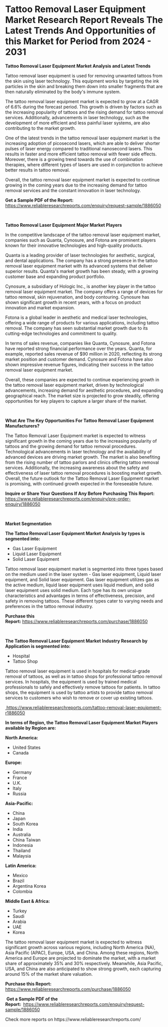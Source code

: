 <p><h1>Tattoo Removal Laser Equipment Market Research Report Reveals The Latest Trends And Opportunities of this Market for Period from 2024 - 2031</h1></p><p><strong>Tattoo Removal Laser Equipment Market Analysis and Latest Trends</strong></p>
<p><p>Tattoo removal laser equipment is used for removing unwanted tattoos from the skin using laser technology. This equipment works by targeting the ink particles in the skin and breaking them down into smaller fragments that are then naturally eliminated by the body's immune system.</p><p>The tattoo removal laser equipment market is expected to grow at a CAGR of 6.6% during the forecast period. This growth is driven by factors such as the increasing popularity of tattoos and the rising demand for tattoo removal services. Additionally, advancements in laser technology, such as the development of more efficient and less painful laser systems, are also contributing to the market growth.</p><p>One of the latest trends in the tattoo removal laser equipment market is the increasing adoption of picosecond lasers, which are able to deliver shorter pulses of laser energy compared to traditional nanosecond lasers. This results in faster and more efficient tattoo removal with fewer side effects. Moreover, there is a growing trend towards the use of combination therapies, where different types of lasers are used in conjunction to achieve better results in tattoo removal.</p><p>Overall, the tattoo removal laser equipment market is expected to continue growing in the coming years due to the increasing demand for tattoo removal services and the constant innovation in laser technology.</p></p>
<p><strong>Get a Sample PDF of the Report:&nbsp;</strong> <a href="https://www.reliableresearchreports.com/enquiry/request-sample/1886050">https://www.reliableresearchreports.com/enquiry/request-sample/1886050</a></p>
<p>&nbsp;</p>
<p><strong>Tattoo Removal Laser Equipment Major Market Players</strong></p>
<p><p>In the competitive landscape of the tattoo removal laser equipment market, companies such as Quanta, Cynosure, and Fotona are prominent players known for their innovative technologies and high-quality products.</p><p>Quanta is a leading provider of laser technologies for aesthetic, surgical, and dental applications. The company has a strong presence in the tattoo removal laser equipment market with its advanced systems that deliver superior results. Quanta's market growth has been steady, with a growing customer base and expanding product portfolio.</p><p>Cynosure, a subsidiary of Hologic Inc., is another key player in the tattoo removal laser equipment market. The company offers a range of devices for tattoo removal, skin rejuvenation, and body contouring. Cynosure has shown significant growth in recent years, with a focus on product innovation and market expansion.</p><p>Fotona is a global leader in aesthetic and medical laser technologies, offering a wide range of products for various applications, including tattoo removal. The company has seen substantial market growth due to its cutting-edge technologies and commitment to quality.</p><p>In terms of sales revenue, companies like Quanta, Cynosure, and Fotona have reported strong financial performance over the years. Quanta, for example, reported sales revenue of $90 million in 2020, reflecting its strong market position and customer demand. Cynosure and Fotona have also shown impressive revenue figures, indicating their success in the tattoo removal laser equipment market.</p><p>Overall, these companies are expected to continue experiencing growth in the tattoo removal laser equipment market, driven by technological advancements, increasing demand for aesthetic procedures, and expanding geographical reach. The market size is projected to grow steadily, offering opportunities for key players to capture a larger share of the market.</p></p>
<p>&nbsp;</p>
<p><strong>What Are The Key Opportunities For Tattoo Removal Laser Equipment Manufacturers?</strong></p>
<p><p>The Tattoo Removal Laser Equipment market is expected to witness significant growth in the coming years due to the increasing popularity of tattoos and the growing demand for tattoo removal procedures. Technological advancements in laser technology and the availability of advanced devices are driving market growth. The market is also benefiting from the rising number of tattoo parlors and clinics offering tattoo removal services. Additionally, the increasing awareness about the safety and effectiveness of laser tattoo removal procedures is boosting market growth. Overall, the future outlook for the Tattoo Removal Laser Equipment market is promising, with continued growth expected in the foreseeable future.</p></p>
<p><strong>Inquire or Share Your Questions If Any Before Purchasing This Report:</strong> <a href="https://www.reliableresearchreports.com/enquiry/pre-order-enquiry/1886050">https://www.reliableresearchreports.com/enquiry/pre-order-enquiry/1886050</a></p>
<p>&nbsp;</p>
<p><strong>Market Segmentation</strong></p>
<p><strong>The Tattoo Removal Laser Equipment Market Analysis by types is segmented into:</strong></p>
<p><ul><li>Gas Laser Equipment</li><li>Liquid Laser Equipment</li><li>Solid Laser Equipment</li></ul></p>
<p><p>Tattoo removal laser equipment market is segmented into three types based on the medium used in the laser system - Gas laser equipment, Liquid laser equipment, and Solid laser equipment. Gas laser equipment utilizes gas as the active medium, liquid laser equipment uses liquid medium, and solid laser equipment uses solid medium. Each type has its own unique characteristics and advantages in terms of effectiveness, precision, and safety in removing tattoos. These different types cater to varying needs and preferences in the tattoo removal industry.</p></p>
<p><strong>Purchase this Report:&nbsp;</strong><a href="https://www.reliableresearchreports.com/purchase/1886050">https://www.reliableresearchreports.com/purchase/1886050</a></p>
<p>&nbsp;</p>
<p><strong>The Tattoo Removal Laser Equipment Market Industry Research by Application is segmented into:</strong></p>
<p><ul><li>Hospital</li><li>Tattoo Shop</li></ul></p>
<p><p>Tattoo removal laser equipment is used in hospitals for medical-grade removal of tattoos, as well as in tattoo shops for professional tattoo removal services. In hospitals, the equipment is used by trained medical professionals to safely and effectively remove tattoos for patients. In tattoo shops, the equipment is used by tattoo artists to provide tattoo removal services to customers who wish to remove or cover up existing tattoos.</p></p>
<p><a href="https://www.reliableresearchreports.com/tattoo-removal-laser-equipment-r1886050">&nbsp;https://www.reliableresearchreports.com/tattoo-removal-laser-equipment-r1886050</a></p>
<p><strong>In terms of Region, the Tattoo Removal Laser Equipment Market Players available by Region are:</strong></p>
<p>
    <p> <strong> North America: </strong>
        <ul>
            <li>United States</li>
            <li>Canada</li>
        </ul>
        </p> 
    <p> <strong> Europe: </strong>
        <ul>
            <li>Germany</li>
            <li>France</li>
            <li>U.K.</li>
            <li>Italy</li>
            <li>Russia</li>
        </ul>
        </p> 
    <p> <strong> Asia-Pacific: </strong>
        <ul>
            <li>China</li>
            <li>Japan</li>
            <li>South Korea</li>
            <li>India</li>
            <li>Australia</li>
            <li>China Taiwan</li>
            <li>Indonesia</li>
            <li>Thailand</li>
            <li>Malaysia</li>
        </ul>
        </p> 
    <p> <strong> Latin America: </strong>
        <ul>
            <li>Mexico</li>
            <li>Brazil</li>
            <li>Argentina Korea</li>
            <li>Colombia</li>
        </ul>
        </p> 
    <p> <strong> Middle East & Africa: </strong>
        <ul>
            <li>Turkey</li>
            <li>Saudi</li>
            <li>Arabia</li>
            <li>UAE</li>
            <li>Korea</li>
        </ul>
    </p>
    </p>
<p><p>The tattoo removal laser equipment market is expected to witness significant growth across various regions, including North America (NA), Asia Pacific (APAC), Europe, USA, and China. Among these regions, North America and Europe are projected to dominate the market, with a market share of approximately 35% and 30% respectively. Meanwhile, Asia Pacific, USA, and China are also anticipated to show strong growth, each capturing around 15% of the market share valuation.</p></p>
<p><strong>Purchase this Report: </strong><a href="https://www.reliableresearchreports.com/purchase/1886050">https://www.reliableresearchreports.com/purchase/1886050</a></p>
<p>&nbsp;<strong>Get a Sample PDF of the Report:&nbsp;&nbsp;</strong><a href="https://www.reliableresearchreports.com/enquiry/request-sample/1886050">https://www.reliableresearchreports.com/enquiry/request-sample/1886050</a></p>
<p><strong></strong></p>
<p>Check more reports on https://www.reliableresearchreports.com/</p>